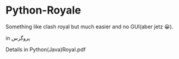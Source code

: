 # Python-Royale
Something like clash royal but much easier and no GUI(aber jetz 😀).

in پروگرس

Details in Python(Java)Royal.pdf
